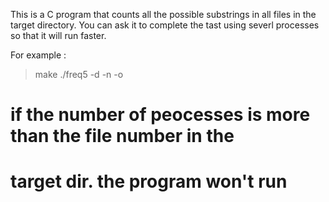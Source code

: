 This is a C program that counts all the possible substrings in
all files in the target directory. You can ask it to complete
the tast using severl processes so that it will run faster.

For example :

>make
>./freq5 -d <target dir> -n <num of process> -o <output filename>

# if the number of peocesses is more than the file number in the
# target dir. the program won't run
